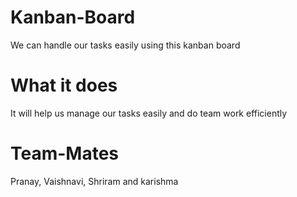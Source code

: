 # Kanban-Board
We can handle our tasks easily using this kanban board
# What it does
It will help us manage our tasks easily and do team work efficiently
# Team-Mates
Pranay, Vaishnavi, Shriram and karishma
